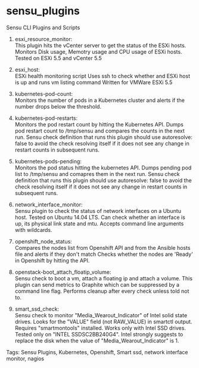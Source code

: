 # sensu_plugins
Sensu CLI Plugins and Scripts

1) esxi_resource_monitor:  
  This plugin hits the vCenter server to get the status of the ESXi hosts.
  Monitors Disk usage, Memotry usage and CPU usage of ESXi hosts.
  Tested on ESXi 5.5 and vCenter 5.5

2) esxi_host:  
  ESXi health monitoring script
  Uses ssh to check whether and ESXi host is up and runs vm listing command
  Written for VMWare ESXi 5.5

3) kubernetes-pod-count:  
  Monitors the number of pods in a Kubernetes cluster and alerts if
  the number drops below the threshold.

4) kubernetes-pod-restarts:  
  Monitors the pod restart count by hitting the Kubernetes API.
  Dumps pod restart count to /tmp/sensu and compares the counts in the next run.
  Sensu check definition that runs this plugin should use autoresolve: false to
  avoid the check resolving itself if it does not see any change in restart counts
  in subsequent runs.

5) kubernetes-pods-pending:  
 Monitors the pod status hitting the kubernetes API.
 Dumps pending pod list to /tmp/sensu and comapres them in the next run.
 Sensu check definition that runs this plugin should use autoresolve: false to
 avoid the check resolving itself if it does not see any change in restart counts
 in subsequent runs.

6) network_interface_monitor:  
 Sensu plugin to check the status of network interfaces on a Ubuntu host.
 Tested on Ubuntu 14.04 LTS.
 Can check whether an interface is up, its physical link state and mtu.
 Accepts command line arguments with wildcards.

7) openshift_node_status:  
 Compares the nodes list from Openshift API and from the
 Ansible hosts file and alerts if they don't match
 Checks whether the nodes are 'Ready' in Openshift by hitting the API.

8) openstack-boot_attach_floatip_volume:  
 Sensu check to boot a vm, attach a floating ip and attach a volume.
 This plugin can send metrics to Graphite which can be suppressed by a command line flag.
 Performs cleanup after every check unless told not to.

9) smart_ssd_check:  
 Sensu check to monitor "Media_Wearout_Indicator" of Intel solid state drives.
 Looks for the "VALUE" field (not RAW_VALUE) in smartctl output.
 Requires "smartmontools" installed.
 Works only with Intel SSD drives. Tested only on "INTEL SSDSC2BB240G4".
 Intel strongly suggests to replace the disk when
 the value of "Media_Wearout_Indicator" is 1.


 Tags: Sensu Plugins, Kubernetes, Openshift, Smart ssd, network interface monitor, nagios
